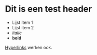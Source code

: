 # Dit is een test header

- Lijst item 1
- Lijst item 2
- _italic_
- **bold**

[Hyperlinks](dir/doc.md) werken ook.
